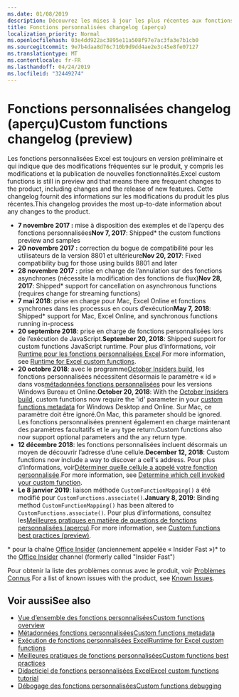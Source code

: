 ```yaml
---
ms.date: 01/08/2019
description: Découvrez les mises à jour les plus récentes aux fonctions Excel personnalisées.
title: Fonctions personnalisées changelog (aperçu)
localization_priority: Normal
ms.openlocfilehash: 03e4dd922ac3895e11a508f97e7ac3fa3e7b1cb0
ms.sourcegitcommit: 9e7b4daa8d76c710b9d9dd4ae2e3c45e8fe07127
ms.translationtype: MT
ms.contentlocale: fr-FR
ms.lasthandoff: 04/24/2019
ms.locfileid: "32449274"
---
```

# <a name="custom-functions-changelog-preview"></a><span data-ttu-id="12c8e-103">Fonctions personnalisées changelog (aperçu)</span><span class="sxs-lookup"><span data-stu-id="12c8e-103">Custom functions changelog (preview)</span></span>

<span data-ttu-id="12c8e-104">Les fonctions personnalisées Excel est toujours en version préliminaire et qui indique que des modifications fréquentes sur le produit, y compris les modifications et la publication de nouvelles fonctionnalités.</span><span class="sxs-lookup"><span data-stu-id="12c8e-104">Excel custom functions is still in preview and that means there are frequent changes to the product, including changes and the release of new features.</span></span> <span data-ttu-id="12c8e-105">Cette changelog fournit des informations sur les modifications du produit les plus récentes.</span><span class="sxs-lookup"><span data-stu-id="12c8e-105">This changelog provides the most up-to-date information about any changes to the product.</span></span>

- <span data-ttu-id="12c8e-106">**7 novembre 2017 :** mise à disposition des exemples et de l’aperçu des fonctions personnalisées</span><span class="sxs-lookup"><span data-stu-id="12c8e-106">**Nov 7, 2017**: Shipped\* the custom functions preview and samples</span></span>
- <span data-ttu-id="12c8e-107">**20 novembre 2017 :** correction du bogue de compatibilité pour les utilisateurs de la version 8801 et ultérieure</span><span class="sxs-lookup"><span data-stu-id="12c8e-107">**Nov 20, 2017**: Fixed compatibility bug for those using builds 8801 and later</span></span>
- <span data-ttu-id="12c8e-108">**28 novembre 2017 :** prise en charge de l’annulation sur des fonctions asynchrones (nécessite la modification des fonctions de flux)</span><span class="sxs-lookup"><span data-stu-id="12c8e-108">**Nov 28, 2017**: Shipped\* support for cancellation on asynchronous functions (requires change for streaming functions)</span></span>
- <span data-ttu-id="12c8e-109">**7 mai 2018**: prise en charge pour Mac, Excel Online et fonctions synchrones dans les processus en cours d’exécution</span><span class="sxs-lookup"><span data-stu-id="12c8e-109">**May 7, 2018**: Shipped\* support for Mac, Excel Online, and synchronous functions running in-process</span></span>
- <span data-ttu-id="12c8e-110">**20 septembre 2018**: prise en charge de fonctions personnalisées lors de l’exécution de JavaScript.</span><span class="sxs-lookup"><span data-stu-id="12c8e-110">**September 20, 2018**: Shipped support for custom functions JavaScript runtime.</span></span> <span data-ttu-id="12c8e-111">Pour plus d’informations, voir [Runtime pour les fonctions personnalisées Excel](custom-functions-runtime.md).</span><span class="sxs-lookup"><span data-stu-id="12c8e-111">For more information, see [Runtime for Excel custom functions](custom-functions-runtime.md).</span></span>
- <span data-ttu-id="12c8e-112">**20 octobre 2018**: avec le programme[October Insiders build](https://support.office.com/en-us/article/what-s-new-for-office-insiders-c152d1e2-96ff-4ce9-8c14-e74e13847a24), les fonctions personnalisées nécessitent désormais le paramètre « id » dans vos[métadonnées fonctions personnalisées](custom-functions-json.md) pour les versions Windows Bureau et Online.</span><span class="sxs-lookup"><span data-stu-id="12c8e-112">**October 20, 2018**: With the [October Insiders build](https://support.office.com/en-us/article/what-s-new-for-office-insiders-c152d1e2-96ff-4ce9-8c14-e74e13847a24), custom functions now require the 'id' parameter in your [custom functions metadata](custom-functions-json.md) for Windows Desktop and Online.</span></span> <span data-ttu-id="12c8e-113">Sur Mac, ce paramètre doit être ignoré.</span><span class="sxs-lookup"><span data-stu-id="12c8e-113">On Mac, this parameter should be ignored.</span></span> <span data-ttu-id="12c8e-114">Les fonctions personnalisées prennent également en charge maintenant des paramètres facultatifs et le `any` type return.</span><span class="sxs-lookup"><span data-stu-id="12c8e-114">Custom functions also now support optional parameters and the `any` return type.</span></span>
- <span data-ttu-id="12c8e-115">**12 décembre 2018**: les fonctions personnalisées incluent désormais un moyen de découvrir l’adresse d’une cellule.</span><span class="sxs-lookup"><span data-stu-id="12c8e-115">**December 12, 2018**: Custom functions now include a way to discover a cell's address.</span></span> <span data-ttu-id="12c8e-116">Pour plus d’informations, voir[Déterminer quelle cellule a appelé votre fonction personnalisée](custom-functions-overview.md#determine-which-cell-invoked-your-custom-function).</span><span class="sxs-lookup"><span data-stu-id="12c8e-116">For more information, see [Determine which cell invoked your custom function](custom-functions-overview.md#determine-which-cell-invoked-your-custom-function).</span></span>
- <span data-ttu-id="12c8e-117">**Le 8 janvier 2019**: liaison méthode `CustomFunctionMapping()` a été modifié pour `CustomFunctions.associate()`.</span><span class="sxs-lookup"><span data-stu-id="12c8e-117">**January 8, 2019**: Binding method `CustomFunctionMapping()` has been altered to `CustomFunctions.associate()`.</span></span> <span data-ttu-id="12c8e-118">Pour plus d’informations, consultez les[Meilleures pratiques en matière de questions de fonctions personnalisées (aperçu)](custom-functions-best-practices.md).</span><span class="sxs-lookup"><span data-stu-id="12c8e-118">For more information, see [Custom functions best practices (preview)](custom-functions-best-practices.md).</span></span>

<span data-ttu-id="12c8e-119">\* pour la chaîne [Office Insider](https://products.office.com/office-insider) (anciennement appelée « Insider Fast »)</span><span class="sxs-lookup"><span data-stu-id="12c8e-119">\* to the [Office Insider](https://products.office.com/office-insider) channel (formerly called "Insider Fast")</span></span>

<span data-ttu-id="12c8e-120">Pour obtenir la liste des problèmes connus avec le produit, voir [Problèmes Connus](custom-functions-overview.md#known-issues).</span><span class="sxs-lookup"><span data-stu-id="12c8e-120">For a list of known issues with the product, see [Known Issues](custom-functions-overview.md#known-issues).</span></span> 

## <a name="see-also"></a><span data-ttu-id="12c8e-121">Voir aussi</span><span class="sxs-lookup"><span data-stu-id="12c8e-121">See also</span></span>

* [<span data-ttu-id="12c8e-122">Vue d’ensemble des fonctions personnalisées</span><span class="sxs-lookup"><span data-stu-id="12c8e-122">Custom functions overview</span></span>](custom-functions-overview.md)
* [<span data-ttu-id="12c8e-123">Métadonnées fonctions personnalisées</span><span class="sxs-lookup"><span data-stu-id="12c8e-123">Custom functions metadata</span></span>](custom-functions-json.md)
* [<span data-ttu-id="12c8e-124">Exécution de fonctions personnalisées Excel</span><span class="sxs-lookup"><span data-stu-id="12c8e-124">Runtime for Excel custom functions</span></span>](custom-functions-runtime.md)
* [<span data-ttu-id="12c8e-125">Meilleures pratiques de fonctions personnalisées</span><span class="sxs-lookup"><span data-stu-id="12c8e-125">Custom functions best practices</span></span>](custom-functions-best-practices.md)
* [<span data-ttu-id="12c8e-126">Didacticiel de fonctions personnalisées Excel</span><span class="sxs-lookup"><span data-stu-id="12c8e-126">Excel custom functions tutorial</span></span>](../tutorials/excel-tutorial-create-custom-functions.md)
* [<span data-ttu-id="12c8e-127">Débogage des fonctions personnalisées</span><span class="sxs-lookup"><span data-stu-id="12c8e-127">Custom functions debugging</span></span>](custom-functions-debugging.md)